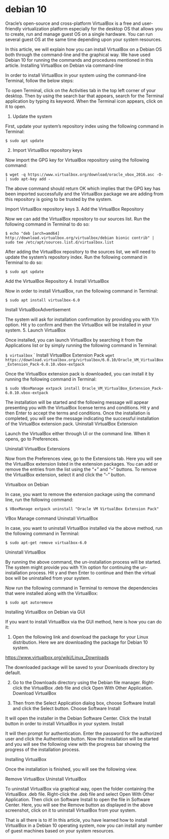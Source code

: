 # debian 10

Oracle’s open-source and cross-platform VirtualBox is a  free and user-friendly virtualization platform especially for the desktop OS that allows you to create, run and manage guest OS on a single hardware. You can run several guest OS at the same time depending upon your system resources.

In this article, we will explain how you can install VirtualBox on a Debian OS both through the command-line and the graphical way. We have used Debian 10 for running the commands and procedures mentioned in this article.
Installing VirtualBox on Debian via command-line

In order to install VirtualBox in your system using the command-line Terminal, follow the below steps:

To open Terminal, click on the Activities tab in the top left corner of your desktop. Then by using the search bar that appears, search for the Terminal application by typing its keyword. When the Terminal icon appears, click on it to open.
1. Update the system

First, update your system’s repository index using the following command in Terminal:

```$ sudo apt update```

2. Import VirtualBox repository keys

Now import the GPG key for VirtualBox repository using the following command:

```$ wget -q https://www.virtualbox.org/download/oracle_vbox_2016.asc -O- | sudo apt-key add -```

The above command should return OK which implies that the GPG key has been imported successfully and the VirtualBox package we are adding from this repository is going to be trusted by the system.

Import VirtualBox repository keys
3. Add the VirtualBox Repository

Now we can add the VirtualBox repository to our sources list. Run the following command in Terminal to do so:

```$ echo "deb [arch=amd64] http://download.virtualbox.org/virtualbox/debian bionic contrib" | sudo tee /etc/apt/sources.list.d/virtualbox.list```

After adding the VirtualBox repository to the sources list, we will need to update the system’s repository index. Run the following command in Terminal to do so:

```$ sudo apt update```

Add the VirtualBox Repository
4. Install VirtualBox

Now in order to install VirtualBox, run the following command in Terminal:

```$ sudo apt install virtualbox-6.0```

Install VirtualBoxAdvertisement

The system will ask for installation confirmation by providing you with Y/n option. Hit y to confirm and then the VirtualBox will be installed in your system.
5. Launch VirtualBox

Once installed, you can launch VirtualBox by searching it from the Applications list or by simply running the following command in Terminal:

```$ virtualbox```
`
Install VirtualBox Extension Pack
``` wget https://download.virtualbox.org/virtualbox/6.0.10/Oracle_VM_VirtualBox_Extension_Pack-6.0.10.vbox-extpack ```

Once the VirtualBox extension pack is downloaded, you can install it by running the following command in Terminal:

```$ sudo VBoxManage extpack install Oracle_VM_VirtualBox_Extension_Pack-6.0.10.vbox-extpack```

The installation will be started and the following message will appear presenting you with the VirtualBox license terms and conditions. Hit y and then Enter to accept the terms and conditions. Once the installation is completed, you will see the message indicating the successful installation of the VirtualBox extension pack.
Uninstall VirtualBox Extension

Launch the VirtualBox either through UI or the command line. When it opens, go to Preferences.

Uninstall VirtualBox Extensions

Now from the Preferences view, go to the Extensions tab. Here you will see the VirtualBox extension listed in the extension packages. You can add or remove the entries from the list using the “+” and “–” buttons. To remove the VirtualBox extension, select it and click the “–” button.

Virtualbox on Debian

In case, you want to remove the extension package using the command line, run the following command:

```$ VBoxManage extpack uninstall "Oracle VM VirtualBox Extension Pack"```

VBox Manage command
Uninstall VirtualBox

In case, you want to uninstall VirtualBox installed via the above method, run the following command in Terminal:

```$ sudo apt-get remove virtualbox-6.0```

Uninstall VirtualBox

By running the above command, the un-installation process will be started. The system might provide you with Y/n option for continuing the un-installation process. Hit y and then Enter to continue and then the virtual box will be uninstalled from your system.

Now run the following command in Terminal to remove the dependencies that were installed along with the VirtualBox:

```$ sudo apt autoremove```

Installing VirtualBox on Debian via GUI

If you want to install VirtualBox via the GUI method, here is how you can do it:

1. Open the following link and download the package for your Linux distribution. Here we are downloading the package for Debian 10 system.

https://www.virtualbox.org/wiki/Linux_Downloads

The downloaded package will be saved to your Downloads directory by default.

2. Go to the Downloads directory using the Debian file manager. Right-click the VirtualBox .deb file and click Open With Other Application.
Download VirtualBox

3. Then from the Select Application dialog box, choose Software Install and click the Select button.
Choose Software Install

It will open the installer in the Debian Software Center. Click the Install button in order to install VirtualBox in your system.
Install

It will then prompt for authentication. Enter the password for the authorized user and click the Authenticate button. Now the installation will be started and you will see the following view with the progress bar showing the progress of the installation process.

Installing VirtualBox

Once the installation is finished, you will see the following view.

Remove VirtualBox
Uninstall VirtualBox

To uninstall VirtualBox via graphical way, open the folder containing the VirtualBox .deb file. Right-click the .deb file and select Open With Other Application. Then click on Software Install to open the file in Software Center. Here, you will see the Remove button as displayed in the above screenshot, click on it to uninstall VirtualBox from your system.

That is all there is to it! In this article, you have learned how to install VirtualBox in a Debian 10 operating system, now you can install any number of guest machines based on your system resources.

